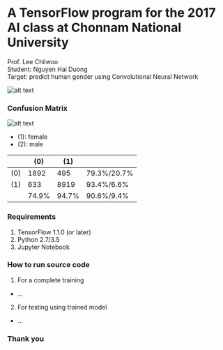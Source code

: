 # A TensorFlow program for the 2017 AI class at Chonnam National University
Prof. Lee Chilwoo  
Student: Nguyen Hai Duong  
Target: predict human gender using Convolutional Neural Network

![alt text](https://raw.githubusercontent.com/nhduong/2017_ai_cource_project/master/imgs/1.PNG)

### Confusion Matrix
![alt text](https://raw.githubusercontent.com/nhduong/2017_ai_cource_project/master/imgs/confusion_matrix.png)

* (1): female
* (2): male

|     |    (0)   |   (1)    |       |
|-----|----------|----------|-------|
| (0) |   1892   |    495   | 79.3%/20.7% |
| (1) |    633   |   8919   | 93.4%/6.6%  |
|     |   74.9%  |   94.7%  | 90.6%/9.4% |

### Requirements
1. TensorFlow 1.1.0 (or later)
2. Python 2.7/3.5
3. Jupyter Notebook
### How to run source code
1. For a complete training
* ...
2. For testing using trained model
* ...

### Thank you
